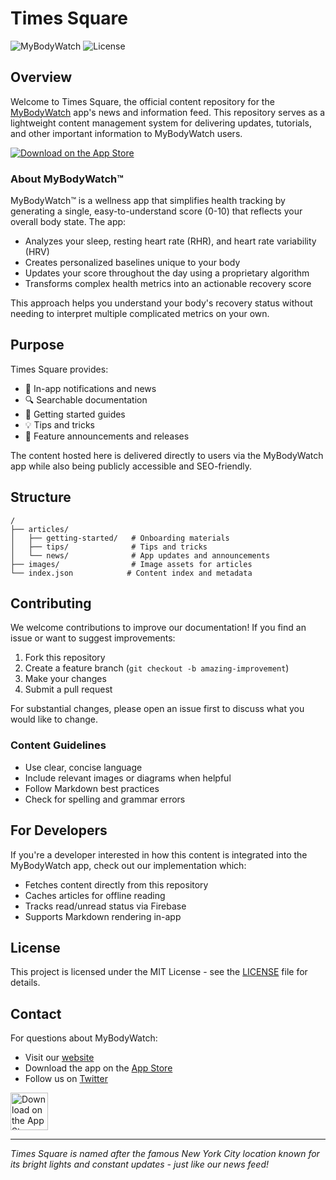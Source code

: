 # Times Square

![MyBodyWatch](https://img.shields.io/badge/MyBodyWatch-News%20Feed-blue)
![License](https://img.shields.io/github/license/mybodywatch/times-square)

## Overview

Welcome to Times Square, the official content repository for the [MyBodyWatch](https://mybodywatch.app) app's news and information feed. This repository serves as a lightweight content management system for delivering updates, tutorials, and other important information to MyBodyWatch users.

[![Download on the App Store](https://img.shields.io/badge/Download%20on%20the-App%20Store-blue?logo=apple&style=flat-square)](https://apps.apple.com/app/mybodywatch/id6474689088)

### About MyBodyWatch™

MyBodyWatch™ is a wellness app that simplifies health tracking by generating a single, easy-to-understand score (0-10) that reflects your overall body state. The app:

- Analyzes your sleep, resting heart rate (RHR), and heart rate variability (HRV)
- Creates personalized baselines unique to your body
- Updates your score throughout the day using a proprietary algorithm
- Transforms complex health metrics into an actionable recovery score

This approach helps you understand your body's recovery status without needing to interpret multiple complicated metrics on your own.

## Purpose

Times Square provides:

- 📱 In-app notifications and news
- 🔍 Searchable documentation
- 🚀 Getting started guides
- 💡 Tips and tricks
- 🎉 Feature announcements and releases

The content hosted here is delivered directly to users via the MyBodyWatch app while also being publicly accessible and SEO-friendly.

## Structure

```
/
├── articles/
│   ├── getting-started/   # Onboarding materials
│   ├── tips/              # Tips and tricks
│   └── news/              # App updates and announcements
├── images/                # Image assets for articles
└── index.json            # Content index and metadata
```

## Contributing

We welcome contributions to improve our documentation! If you find an issue or want to suggest improvements:

1. Fork this repository
2. Create a feature branch (`git checkout -b amazing-improvement`)
3. Make your changes
4. Submit a pull request

For substantial changes, please open an issue first to discuss what you would like to change.

### Content Guidelines

- Use clear, concise language
- Include relevant images or diagrams when helpful
- Follow Markdown best practices
- Check for spelling and grammar errors

## For Developers

If you're a developer interested in how this content is integrated into the MyBodyWatch app, check out our implementation which:

- Fetches content directly from this repository
- Caches articles for offline reading
- Tracks read/unread status via Firebase
- Supports Markdown rendering in-app

## License

This project is licensed under the MIT License - see the [LICENSE](LICENSE) file for details.

## Contact

For questions about MyBodyWatch:
- Visit our [website](https://mybodywatch.app)
- Download the app on the [App Store](https://apps.apple.com/app/mybodywatch/id6474689088)
- Follow us on [Twitter](https://twitter.com/mybodywatch)

<a href="https://apps.apple.com/app/mybodywatch/id6474689088">
  <img src="https://tools.applemediaservices.com/api/badges/download-on-the-app-store/black/en-us?size=250x83" alt="Download on the App Store" style="height: 60px;">
</a>

---

*Times Square is named after the famous New York City location known for its bright lights and constant updates - just like our news feed!*
